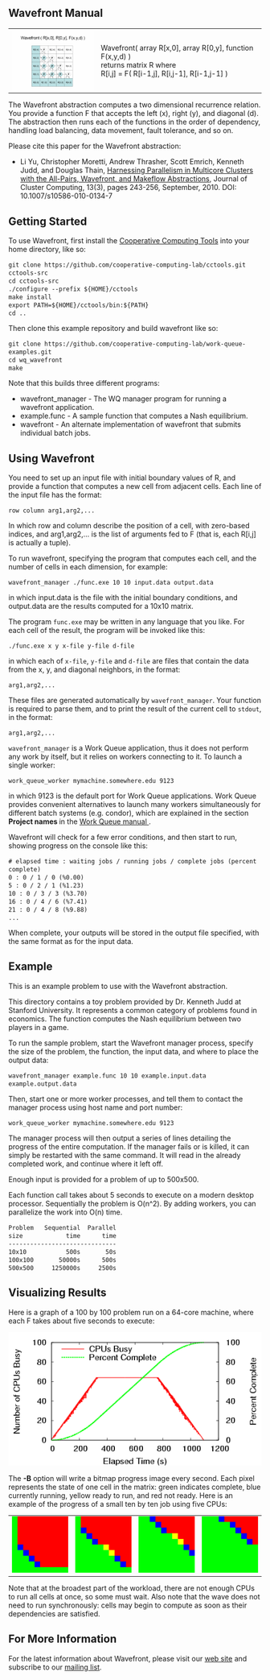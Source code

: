 Wavefront Manual
----------------

<table>
<tr>

<td>
<a href=images/wavefront_large.gif><img src=images/wavefront_small.gif align=right border=0></a>
</td>

<td>
Wavefront( array R[x,0], array R[0,y], function F(x,y,d) )<br>
returns matrix R where<br>
R[i,j] = F( R[i-1,j], R[i,j-1], R[i-1,j-1] )<br>
</td>

</tr>
</table>

The Wavefront abstraction computes a two dimensional recurrence relation.
You provide a function F that accepts the left (x), right (y), and diagonal (d).
The abstraction then runs each of the functions in the order of dependency,
handling load balancing, data movement, fault tolerance, and so on.

Please cite this paper for the Wavefront abstraction:

- Li Yu, Christopher Moretti, Andrew Thrasher, Scott Emrich, Kenneth Judd, and Douglas Thain, <a href=http://ccl.cse.nd.edu/research/papers/abstr-jcc.pdf>Harnessing Parallelism in Multicore Clusters with the All-Pairs, Wavefront, and Makeflow Abstractions</a>, Journal of Cluster Computing, 13(3), pages 243-256, September, 2010. DOI: 10.1007/s10586-010-0134-7


Getting Started
---------------

To use Wavefront, first install the <a href="http://ccl.cse.nd.edu/software/downloadfiles.shtml">Cooperative Computing Tools</a> into your home directory, like so:

    git clone https://github.com/cooperative-computing-lab/cctools.git cctools-src
    cd cctools-src
    ./configure --prefix ${HOME}/cctools
    make install
    export PATH=${HOME}/cctools/bin:${PATH}
    cd ..

Then clone this example repository and build wavefront like so:

    git clone https://github.com/cooperative-computing-lab/work-queue-examples.git
    cd wq_wavefront
    make

Note that this builds three different programs:
- wavefront_manager - The WQ manager program for running a wavefront application.
- example.func - A sample function that computes a Nash equilibrium.
- wavefront - An alternate implementation of wavefront that submits individual batch jobs.

Using Wavefront
---------------

You need to set up an
input file with initial boundary values of R, and provide a function that
computes a new cell from adjacent cells. Each line of the input file has the format:

    row column arg1,arg2,...

In which row and column describe the position of a cell, with zero-based
indices, and arg1,arg2,... is the list of arguments fed to F (that is, each
R[i,j] is actually a tuple).

To run wavefront, specifying the program that computes each cell, and the
number of cells in each dimension, for example:

    wavefront_manager ./func.exe 10 10 input.data output.data

in which input.data is the file with the initial boundary conditions,
and output.data are the results computed for a 10x10 matrix.

The program `func.exe` may be written in any language that you like.
For each cell of the result, the program will be invoked like this:

    ./func.exe x y x-file y-file d-file

in which each of `x-file`, `y-file` and `d-file` are files
that contain the data from
the x, y, and diagonal neighbors, in the format:

    arg1,arg2,...

These files are generated automatically by `wavefront_manager`. Your
function is required to parse them, and to print the result of the current cell
to `stdout`, in the format:

    arg1,arg2,...

`wavefront_manager` is a Work Queue application, thus it does not perform
any work by itself, but it relies on workers connecting to it. To launch a
single worker:

    work_queue_worker mymachine.somewhere.edu 9123

in which 9123 is the default port for Work Queue applications. Work Queue
provides convenient alternatives to launch many workers simultaneously for
different batch systems (e.g. condor), which are explained in the section <b>
    Project names </b> in the <a href=workqueue.html> Work Queue manual </a>.

Wavefront will check for a few error conditions, and then start to run,
showing progress on the console like this:

    # elapsed time : waiting jobs / running jobs / complete jobs (percent complete)
    0 : 0 / 1 / 0 (%0.00)
    5 : 0 / 2 / 1 (%1.23)
    10 : 0 / 3 / 3 (%3.70)
    16 : 0 / 4 / 6 (%7.41)
    21 : 0 / 4 / 8 (%9.88)
    ...

When complete, your outputs will be stored in the output file specified, with the same format as for the input data.

Example
--------


This is an example problem to use with the Wavefront abstraction.

This directory contains a toy problem provided by Dr. Kenneth Judd
at Stanford University.  It represents a common category of problems
found in economics.  The function computes the Nash equilibrium between
two players in a game.

To run the sample problem, start the Wavefront manager process,
specify the size of the problem, the function, the input data,
and where to place the output data:

    wavefront_manager example.func 10 10 example.input.data example.output.data

Then, start one or more worker processes, and tell them to contact
the manager process using host name and port number:

    work_queue_worker mymachine.somewhere.edu 9123

The manager process will then output a series of lines detailing the
progress of the entire computation.  If the manager fails or is killed,
it can simply be restarted with the same command.  It will read in the
already completed work, and continue where it left off.

Enough input is provided for a problem of up to 500x500.

Each function call takes about 5 seconds to execute on a modern
desktop processor.  Sequentially the problem is O(n^2).  By adding
workers, you can parallelize the work into O(n) time.

    Problem   Sequential  Parallel
    size            time      time
    ------------------------------
    10x10           500s       50s
    100x100       50000s      500s
    500x500     1250000s     2500s

Visualizing Results
-------------------

Here is a graph of a 100 by 100 problem run on a 64-core machine, where each F takes about five seconds to execute:

<img src=images/wavefront_progress.gif>

The <b>-B</b> option will write a bitmap progress image every second.
Each pixel represents the state of one cell in the matrix: green indicates complete, blue currently running, yellow ready to run, and red not ready.  Here is an example of the progress of a small ten by ten job using five CPUs:

<table>
<tr>
<td><img src=images/wavefront_progress1.gif>
<td><img src=images/wavefront_progress2.gif>
<td><img src=images/wavefront_progress4.gif>
<td><img src=images/wavefront_progress5.gif>
</table>

Note that at the broadest part of the workload, there are not enough CPUs to run all cells at once, so some must wait.  Also note that the wave does not need to run synchronously: cells may begin to compute as soon as their dependencies are satisfied.

For More Information
--------------------

For the latest information about Wavefront, please visit our <a href="http://ccl.cse.nd.edu/software/wavefront">web site</a> and subscribe to our <a href="http://ccl.cse.nd.edu/software">mailing list</a>.
